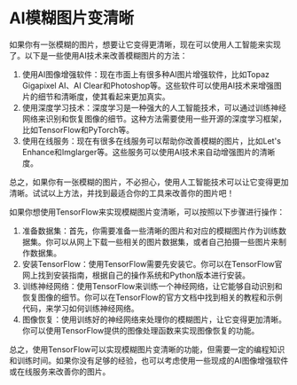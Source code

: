 # AI模糊图片变清晰

如果你有一张模糊的图片，想要让它变得更清晰，现在可以使用人工智能来实现了。以下是一些使用AI技术来改善模糊图片的方法：

1. 使用AI图像增强软件：现在市面上有很多种AI图片增强软件，比如Topaz Gigapixel AI、AI Clear和Photoshop等。这些软件可以使用AI技术来增强图片的细节和清晰度，使其看起来更加真实。
2. 使用深度学习技术：深度学习是一种强大的人工智能技术，可以通过训练神经网络来识别和恢复图像的细节。这种方法需要使用一些开源的深度学习框架，比如TensorFlow和PyTorch等。
3. 使用在线服务：现在有很多在线服务可以帮助你改善模糊的图片，比如Let's Enhance和Imglarger等。这些服务可以使用AI技术来自动增强图片的清晰度。

总之，如果你有一张模糊的图片，不必担心，使用人工智能技术可以让它变得更加清晰。试试以上方法，并找到最适合你的工具来改善你的图片吧！

如果你想使用TensorFlow来实现模糊图片变清晰，可以按照以下步骤进行操作：

1. 准备数据集：首先，你需要准备一些清晰的图片和对应的模糊图片作为训练数据集。你可以从网上下载一些相关的图片数据集，或者自己拍摄一些图片来制作数据集。
2. 安装TensorFlow：使用TensorFlow需要先安装它。你可以在TensorFlow官网上找到安装指南，根据自己的操作系统和Python版本进行安装。
3. 训练神经网络：使用TensorFlow来训练一个神经网络，让它能够自动识别和恢复图像的细节。你可以在TensorFlow的官方文档中找到相关的教程和示例代码，来学习如何训练神经网络。
4. 图像恢复：使用训练好的神经网络来处理你的模糊图片，让它变得更加清晰。你可以使用TensorFlow提供的图像处理函数来实现图像恢复的功能。

总之，使用TensorFlow可以实现模糊图片变清晰的功能，但需要一定的编程知识和训练时间。如果你没有足够的经验，也可以考虑使用一些现成的AI图像增强软件或在线服务来改善你的图片。